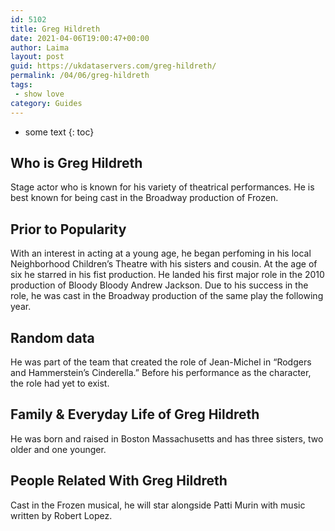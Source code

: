 ```yaml
---
id: 5102
title: Greg Hildreth
date: 2021-04-06T19:00:47+00:00
author: Laima
layout: post
guid: https://ukdataservers.com/greg-hildreth/
permalink: /04/06/greg-hildreth
tags:
 - show love
category: Guides
---
```


* some text
{: toc}


## Who is Greg Hildreth
                  
                  
                  
Stage actor who is known for his variety of theatrical performances. He is best known for being cast in the Broadway production of Frozen. 
                  
              
            
              
            
                
                
                
## Prior to Popularity
                  
                  
                  
With an interest in acting at a young age, he began perfoming in his local Neighborhood Children&#8217;s Theatre with his sisters and cousin. At the age of six he starred in his fist production. He landed his first major role in the 2010 production of Bloody Bloody Andrew Jackson. Due to his success in the role, he was cast in the Broadway production of the same play the following year. 
                  
              
            
              
            
                
                
                
## Random data
                  
                  
                  
He was part of the team that created the role of Jean-Michel in &#8220;Rodgers and Hammerstein&#8217;s Cinderella.&#8221; Before his performance as the character, the role had yet to exist. 
                  
              
            
              
            
                
                
                
## Family & Everyday Life of Greg Hildreth
                  
                  
                  
He was born and raised in Boston Massachusetts and has three sisters, two older and one younger. 
                  
              
            
              
            
                
                
                
## People Related With Greg Hildreth
                  
                  
                  
Cast in the Frozen musical, he will star alongside Patti Murin with music written by Robert Lopez. 
                  
              
            
              
            
                
              
            
              
              
            
            
              
            
          
          
          